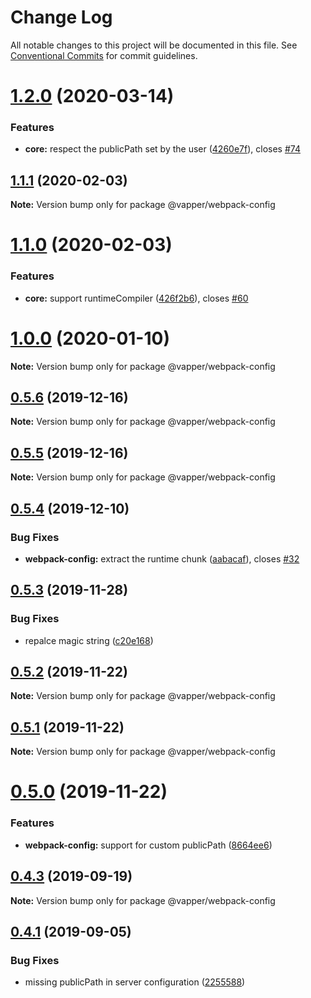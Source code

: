 # Change Log

All notable changes to this project will be documented in this file.
See [Conventional Commits](https://conventionalcommits.org) for commit guidelines.

# [1.2.0](https://github.com/vapperjs/vapper/compare/@vapper/webpack-config@1.1.1...@vapper/webpack-config@1.2.0) (2020-03-14)


### Features

* **core:** respect the publicPath set by the user ([4260e7f](https://github.com/vapperjs/vapper/commit/4260e7f)), closes [#74](https://github.com/vapperjs/vapper/issues/74)





## [1.1.1](https://github.com/vapperjs/vapper/compare/@vapper/webpack-config@1.1.0...@vapper/webpack-config@1.1.1) (2020-02-03)

**Note:** Version bump only for package @vapper/webpack-config





# [1.1.0](https://github.com/vapperjs/vapper/compare/@vapper/webpack-config@1.0.0...@vapper/webpack-config@1.1.0) (2020-02-03)


### Features

* **core:** support runtimeCompiler ([426f2b6](https://github.com/vapperjs/vapper/commit/426f2b6)), closes [#60](https://github.com/vapperjs/vapper/issues/60)





# [1.0.0](https://github.com/vapperjs/vapper/compare/@vapper/webpack-config@0.5.6...@vapper/webpack-config@1.0.0) (2020-01-10)

**Note:** Version bump only for package @vapper/webpack-config





## [0.5.6](https://github.com/vapperjs/vapper/compare/@vapper/webpack-config@0.5.5...@vapper/webpack-config@0.5.6) (2019-12-16)

**Note:** Version bump only for package @vapper/webpack-config





## [0.5.5](https://github.com/vapperjs/vapper/compare/@vapper/webpack-config@0.5.4...@vapper/webpack-config@0.5.5) (2019-12-16)

**Note:** Version bump only for package @vapper/webpack-config





## [0.5.4](https://github.com/vapperjs/vapper/compare/@vapper/webpack-config@0.5.3...@vapper/webpack-config@0.5.4) (2019-12-10)


### Bug Fixes

* **webpack-config:** extract the runtime chunk ([aabacaf](https://github.com/vapperjs/vapper/commit/aabacaf)), closes [#32](https://github.com/vapperjs/vapper/issues/32)





## [0.5.3](https://github.com/vapperjs/vapper/compare/@vapper/webpack-config@0.5.2...@vapper/webpack-config@0.5.3) (2019-11-28)


### Bug Fixes

* repalce magic string ([c20e168](https://github.com/vapperjs/vapper/commit/c20e168))





## [0.5.2](https://github.com/vapperjs/vapper/compare/@vapper/webpack-config@0.5.1...@vapper/webpack-config@0.5.2) (2019-11-22)

**Note:** Version bump only for package @vapper/webpack-config





## [0.5.1](https://github.com/vapperjs/vapper/compare/@vapper/webpack-config@0.5.0...@vapper/webpack-config@0.5.1) (2019-11-22)

**Note:** Version bump only for package @vapper/webpack-config





# [0.5.0](https://github.com/vapperjs/vapper/compare/@vapper/webpack-config@0.4.3...@vapper/webpack-config@0.5.0) (2019-11-22)


### Features

* **webpack-config:** support for custom publicPath ([8664ee6](https://github.com/vapperjs/vapper/commit/8664ee6))





## [0.4.3](https://github.com/vapperjs/vapper/compare/@vapper/webpack-config@0.4.2...@vapper/webpack-config@0.4.3) (2019-09-19)

**Note:** Version bump only for package @vapper/webpack-config





## [0.4.1](https://github.com/vapperjs/vapper/compare/@vapper/webpack-config@0.4.0...@vapper/webpack-config@0.4.1) (2019-09-05)


### Bug Fixes

* missing publicPath in server configuration ([2255588](https://github.com/vapperjs/vapper/commit/2255588))
